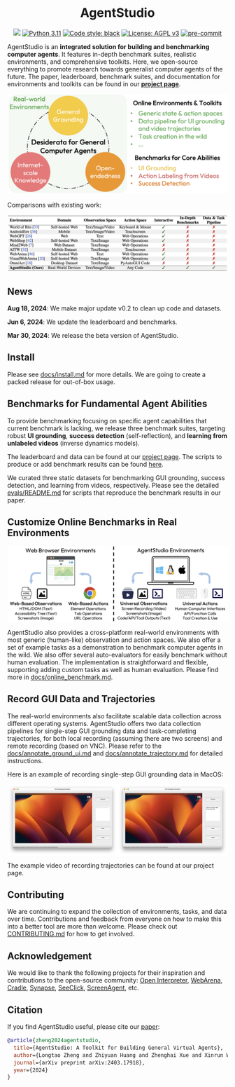 <h1 align="center">
AgentStudio
</h1>

<p align="center">
<!-- <a href='https://arxiv.org/abs/2403.17918'><img src='https://img.shields.io/badge/arXiv-2403.17918-b31b1b.svg'></a> -->
<a href='https://skyworkai.github.io/agent-studio/'><img src='https://img.shields.io/badge/Project-Page-Green'></a>
<a href="https://www.python.org/downloads/release/python-3117/"><img alt="Python 3.11" src="https://img.shields.io/badge/python-3.11-blue.svg"></a>
<a href="https://github.com/psf/black"><img alt="Code style: black" src="https://img.shields.io/badge/code%20style-black-000000.svg"></a>
<!-- <a href="https://mypy-lang.org/"><img src="https://www.mypy-lang.org/static/mypy_badge.svg" alt="Checked with mypy"></a> -->
<a href="https://www.gnu.org/licenses/agpl-3.0"><img src="https://img.shields.io/badge/License-AGPL%20v3-blue.svg" alt="License: AGPL v3"></a>
<a href="https://pre-commit.com/"><img src="https://img.shields.io/badge/pre--commit-enabled-brightgreen?logo=pre-commit&logoColor=white" alt="pre-commit"></a>
</p>

AgentStudio is an **integrated solution for building and benchmarking computer agents**. It features in-depth benchmark suites, realistic environments, and comprehensive toolkits. Here, we open-source everything to promote research towards generalist computer agents of the future. The paper, leaderboard, benchmark suites, and documentation for environments and toolkits can be found in our <a href="https://skyworkai.github.io/agent-studio/"><b>project page</b></a>.

![](docs/assets/overview.png)

Comparisons with existing work:

![](docs/assets/comparison.png)

## News

**Aug 18, 2024**: We make major update v0.2 to clean up code and datasets.

**Jun 6, 2024**: We update the leaderboard and benchmarks.

**Mar 30, 2024**: We release the beta version of AgentStudio.

## Install

Please see [docs/install.md](docs/install.md) for more details. We are going to create a packed release for out-of-box usage.

## Benchmarks for Fundamental Agent Abilities

To provide benchmarking focusing on specific agent capabilities that current benchmark is lacking, we release three benchmark suites, targeting robust **UI grounding**, **success detection** (self-reflection), and **learning from unlabeled videos** (inverse dynamics models).

The leaderboard and data can be found at our [project page](https://skyworkai.github.io/agent-studio/). The scripts to produce or add benchmark results can be found [here](evals/README.md).

We curated three static datasets for benchmarking GUI grounding, success detection, and learning from videos, respectively. Please see the detailed [evals/README.md](evals/README.md) for scripts that reproduce the benchmark results in our paper.

## Customize Online Benchmarks in Real Environments

![](docs/assets/agent_space.jpg)

AgentStudio also provides a cross-platform real-world environments with most generic (human-like) observation and action spaces. We also offer a set of example tasks as a demonstration to benchmark computer agents in the wild. We also offer several auto-evaluators for easily benchmark without human evaluation. The implementation is straightforward and flexible, supporting adding custom tasks as well as human evaluation. Please find more in [docs/online_benchmark.md](docs/online_benchmark.md).

## Record GUI Data and Trajectories

The real-world environments also facilitate scalable data collection across different operating systems. AgentStudio offers two data collection pipelines for single-step GUI grounding data and task-completing trajectories, for both local recording (assuming there are two screens) and remote recording (based on VNC). Please refer to the [docs/annotate_ground_ui.md](docs/annotate_ground_ui.md) and [docs/annotate_trajectory.md](docs/annotate_trajectory.md) for detailed instructions.

Here is an example of recording single-step GUI grounding data in MacOS:

<div style="display: flex; justify-content: space-between;">
    <img src="docs/assets/annotate_gui_1.jpg" width="50%">
    <img src="docs/assets/annotate_gui_2.jpg" width="50%">
</div>

The example video of recording trajectories can be found at our project page.



## Contributing

We are continuing to expand the collection of environments, tasks, and data over time. Contributions and feedback from everyone on how to make this into a better tool are more than welcome. Please check out [CONTRIBUTING.md](CONTRIBUTING.md) for how to get involved.

## Acknowledgement

We would like to thank the following projects for their inspiration and contributions to the open-source community: [Open Interpreter](https://github.com/KillianLucas/open-interpreter), [WebArena](https://github.com/web-arena-x/webarena), [Cradle](https://baai-agents.github.io/Cradle/), [Synapse](https://ltzheng.github.io/Synapse/), [SeeClick](https://github.com/njucckevin/SeeClick), [ScreenAgent](https://github.com/niuzaisheng/ScreenAgent), etc.

## Citation

If you find AgentStudio useful, please cite our [paper](https://arxiv.org/abs/2403.17918):

```bibtex
@article{zheng2024agentstudio,
  title={AgentStudio: A Toolkit for Building General Virtual Agents},
  author={Longtao Zheng and Zhiyuan Huang and Zhenghai Xue and Xinrun Wang and Bo An and Shuicheng Yan},
  journal={arXiv preprint arXiv:2403.17918},
  year={2024}
}
```
